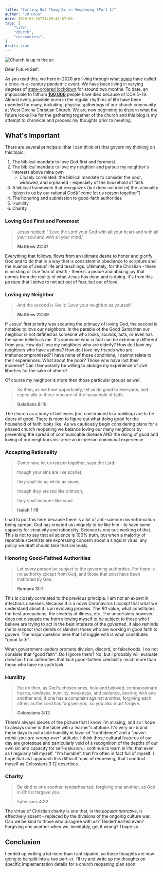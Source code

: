 ```yaml
---
title: "Sorting Out Thoughts on Reopening (Part 1)"
author: "JR Houn"
date: 2020-05-26T21:29:42-07:00
tags: [
    "life",
    "church",
    "coronavirus",
]
draft: true
---
```


![Church is up in the air.](/img/akira-hojo-church-air.jpg)

Dear Future Self:

As you read this, we here in 2020 are living through what [some](https://www.nejm.org/doi/full/10.1056/NEJMp2003762) have called a once-in-a-century pandemic event. We have been living in varying degrees of [state-ordered lockdown](https://www.politico.com/states/california/story/2020/03/19/newsom-orders-all-40m-californians-to-stay-home-in-nations-strictest-state-lockdown-1268248) for around two months. To date, an impossible to fathom [**100,000**](https://www.nytimes.com/interactive/2020/05/24/us/us-coronavirus-deaths-100000.html) people have died because of COVID-19. Almost every possible norm in the regular rhythms of life have been upended for many, including, physical gatherings of our church community at West Covina Christian Church. We are now beginning to discern what the future looks like for the gathering together of the church and this blog is my attempt to chronicle and process my thoughts prior to meeting.

## What's Important

There are several principals (that I can think of) that govern my thinking on this topic:

1. The biblical mandate to love God first and foremost
1. The biblical mandate to love my neighbor and pursue my neighbor's interests above mine own
    * Closely correlated: the biblical mandate to consider the poor, widowed, and orphaned - especially of the household of faith.
1. A biblical framework that recognizes (but does not idolize) the rationality [given to us by our rational God]("come let us reason together")
1. The honoring and submission to good-faith authorities
1. Humility
1. Charity

### Loving God First and Foremost

>Jesus replied: "'Love the Lord your God with all your heart and with all your soul and with all your mind.'
>
>**Matthew 22:37**

Everything that follows, flows from an ultimate desire to honor and glorify God and to do that in a way that is consistent in obedience to scripture and the nuance of Jesus' life and teachings. Ultimately, for the Christian - there is no sting or _true_ fear of death - there is a peace and abiding joy that comes from the reality of what Jesus has done and is doing. It's from this posture that I strive to not act out of fear, but out of love.

### Loving my Neighbor

>And the second is like it: ‘Love your neighbor as yourself.'
>
>**Matthew 22:39**

If Jesus' first priority was securing the primacy of loving God, the second is notable: to love our neighbors. In the parable of the Good Samaritan our neighbor is not defined as someone who looks, sounds, acts, or even has the same beliefs as me. It's someone who in fact can be extremely different from you. How do I love my neighbors who are elderly? How do I love my neighbors who have asthma? How do I love my friends who are immunocompromised? I have none of those conditions, I cannot relate to their experiences. What about the poor? Those who have lost their incomes? Can I temporarily be willing to abridge my experience of civil liberties for the sake of others?

Of course my neighbor is more then those particular groups as well.

>So then, as we have opportunity, let us do good to everyone, and especially to those who are of the household of faith.
>
>**Galatians 6:10**

The church as a body of believers (not constrained to a building) are to be doers of good. There is room to figure out what doing good for the household of faith looks like. As we cautiously begin considering plans for a phased church reopening we balance loving our many neighbors by preventing the spread of communicable disease AND the doing of good and loving of our neighbors vis-a-vie an in-person communal experience.

### Accepting Rationality

>Come now, let us reason together, says the Lord:
>
>though your sins are like scarlet,
>
>they shall be as white as snow;
>
>though they are red like crimson,
>
>they shall become like wool.
>
>**Isaiah 1:18**

I had to put this here because there is a lot of anti-science mis-information being spread. God has created us uniquely to be like him - to have some capacity for creativity and rationality. Science is one out-working of that. This is not to say that all science is 100% truth, but when a majority of reputable scientists are expressing concern about a singular virus: any policy we draft should take that seriously.

### Honoring Good-Faithed Authorities

>Let every person be subject to the governing authorities. For there is no authority except from God, and those that exist have been instituted by God.
>
>**Romans 13:1**

This is closely correlated to the previous principle. I am not an expert in infectious diseases. Because it is a _novel_ Coronavirus I accept that what we understand about it is an evolving process. The _R0_ value, what constitutes the best precautions, the severity of illness, etc. The uncertainty however, does not dissuade me from allowing myself to be subject to those who I believe are trying to act in the best interests of the governed. It also reminds me to _respect_ (not deride or slander) those who are working in good faith to govern. The major question here that I struggle with is what constitutes "good faith".

When government leaders promote division, discord, or falsehoods, I do not consider that "good faith". Do I ignore them? No, but I probably will evaluate direction from authorities that lack good-faithed credibility much more than those who have no such lack.

### Humility

> Put on then, as God's chosen ones, holy and beloved, compassionate hearts, kindness, humility, meekness, and patience, bearing with one another and, if one has a complaint against another, forgiving each other; as the Lord has forgiven you, so you also must forgive.
>
>**Colossians 3:12**

There's always pieces of the picture that I know I'm missing, and so I hope to always come to the table with a learner's attitude. It's very on-brand these days to put aside humility in favor of "confidence" and a "_never-admit-you-are-wrong-ever_" attitude. I think those cultural features of our day are grotesque and particularly void of a recognition of the depths of our own sin and capacity for self-delusion. I continue to learn in life, that even as I regularly tell myself, "I'm humble", that I'm often in fact full of myself. I hope that as I approach this difficult topic of reopening, that I conduct myself as Colossians 3:12 describes.

### Charity

>Be kind to one another, tenderhearted, forgiving one another, as God in Christ forgave you.
>
> Ephesians 4:32

The virtue of Christian charity is one that, in the _popular narrative_, is effectively absent - replaced by the divisions of the ongoing culture war. Can we be kind to those who disagree with us? Tenderhearted even? Forgiving one another when we, inevitably, get it wrong? I hope so.

## Conclusion

I ended up writing a lot more than I anticipated, so these thoughts are now going to be split into a two part-er. I'll try and write up my thoughts on specific implementation details for a church reopening plan soon.

